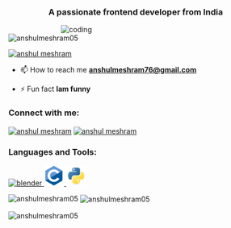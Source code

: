 <h3 align="center">A passionate frontend developer from India</h3>

<img align="right" alt="coding" width="400" src="![image](https://github.com/anshulmeshram05/anshulmeshram05/assets/101732642/7cb87e0a-5320-4376-ac38-c973aaac5392)
">

<p align="left"> <img src="https://komarev.com/ghpvc/?username=anshulmeshram05&label=Profile%20views&color=0e75b6&style=flat" alt="anshulmeshram05" /> </p>
<p align="left"> <a href="https://twitter.com/anshul meshram" target="blank"><img src="https://img.shields.io/twitter/follow/anshul meshram?logo=twitter&style=for-the-badge" alt="anshul meshram" /></a> </p>

- 📫 How to reach me **anshulmeshram76@gmail.com**

- ⚡ Fun fact **Iam funny**

<h3 align="left">Connect with me:</h3>
<p align="left">
<a href="https://twitter.com/anshul meshram" target="blank"><img align="center" src="https://raw.githubusercontent.com/rahuldkjain/github-profile-readme-generator/master/src/images/icons/Social/twitter.svg" alt="anshul meshram" height="30" width="40" /></a>
<a href="https://linkedin.com/in/anshul meshram" target="blank"><img align="center" src="https://raw.githubusercontent.com/rahuldkjain/github-profile-readme-generator/master/src/images/icons/Social/linked-in-alt.svg" alt="anshul meshram" height="30" width="40" /></a>
</p>


<h3 align="left">Languages and Tools:</h3>
<p align="left"> <a href="https://www.blender.org/" target="_blank" rel="noreferrer"> <img src="https://download.blender.org/branding/community/blender_community_badge_white.svg" alt="blender" width="40" height="40"/> </a> <a href="https://www.cprogramming.com/" target="_blank" rel="noreferrer"> <img src="https://raw.githubusercontent.com/devicons/devicon/master/icons/c/c-original.svg" alt="c" width="40" height="40"/> </a> <a href="https://www.python.org" target="_blank" rel="noreferrer"> <img src="https://raw.githubusercontent.com/devicons/devicon/master/icons/python/python-original.svg" alt="python" width="40" height="40"/> </a> </p>

<p><img align="left" src="https://github-readme-stats.vercel.app/api/top-langs?username=anshulmeshram05&show_icons=true&locale=en&layout=compact" alt="anshulmeshram05" /></p>

<p>&nbsp;<img align="center" src="https://github-readme-stats.vercel.app/api?username=anshulmeshram05&show_icons=true&locale=en" alt="anshulmeshram05" /></p>

<p><img align="center" src="https://github-readme-streak-stats.herokuapp.com/?user=anshulmeshram05&" alt="anshulmeshram05" /></p>
